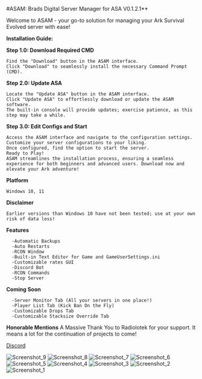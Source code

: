 #ASAM: Brads Digital Server Manager for ASA V0.1.2.1**

Welcome to ASAM - your go-to solution for managing your Ark Survival Evolved server with ease!

**Installation Guide:**


**Step 1.0: Download Required CMD**
```
Find the "Download" button in the ASAM interface.
Click "Download" to seamlessly install the necessary Command Prompt (CMD).
```


**Step 2.0: Update ASA**
```
Locate the "Update ASA" button in the ASAM interface.
Click "Update ASA" to effortlessly download or update the ASAM software.
The built-in console will provide updates; exercise patience, as this step may take a while.
```


**Step 3.0: Edit Configs and Start**
```
Access the ASAM interface and navigate to the configuration settings.
Customize your server configurations to your liking.
Once configured, find the option to start the server.
Ready to Play!
ASAM streamlines the installation process, ensuring a seamless experience for both beginners and advanced users. Download now and elevate your Ark adventure!
```


**Platform**
```
Windows 10, 11
```


**Disclaimer**
```
Earlier versions than Windows 10 have not been tested; use at your own risk of data loss!
```


**Features**
```
  -Automatic Backups
  -Auto Restarts
  -RCON Window
  -Built-in Text Editor for Game and GameUserSettings.ini
  -Customizable rates GUI
  -Discord Bot
  -RCON Commands
  -Stop Server
```


**Coming Soon**
```
  -Server Monitor Tab (All your servers in one place!)
  -Player List Tab (Kick Ban On the Fly)
  -Customizable Drops Tab
  -Customizable Stacksize Override Tab
  ```

  
**Honorable Mentions**
A Massive Thank You to Radiolotek for your support. It means a lot for the continuation of projects to come!


[Discord](https://discord.gg/7GQYecCgtu)

![Screenshot_9](https://github.com/CSBrad/ASAM/assets/57268178/f5998164-b31e-4d5d-90d1-24e195bddd47)
![Screenshot_8](https://github.com/CSBrad/ASAM/assets/57268178/225b0550-838b-410e-9b36-7e21bb988b40)
![Screenshot_7](https://github.com/CSBrad/ASAM/assets/57268178/e1dce36b-c0fd-4abe-8370-110d223211e5)
![Screenshot_6](https://github.com/CSBrad/ASAM/assets/57268178/0447f424-2d0f-450f-9d9e-b72e16efdc63)
![Screenshot_5](https://github.com/CSBrad/ASAM/assets/57268178/5c5027af-c4c3-4a6b-a1fa-bca3dd19c661)
![Screenshot_4](https://github.com/CSBrad/ASAM/assets/57268178/57b63b84-427f-48b4-a380-6a118249a696)
![Screenshot_3](https://github.com/CSBrad/ASAM/assets/57268178/e5d87cc8-0642-492c-a0c0-cabb3c3fa932)
![Screenshot_2](https://github.com/CSBrad/ASAM/assets/57268178/40ead69e-c604-445f-9216-5c174f9551aa)
![Screenshot_1](https://github.com/CSBrad/ASAM/assets/57268178/621e19d8-1a15-485d-b3a7-ae0ce908b744)
